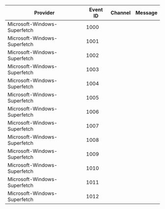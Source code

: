 Provider                      |  Event ID  |  Channel  |  Message
------------------------------|------------|-----------|---------
Microsoft-Windows-Superfetch  |  1000      |           |
Microsoft-Windows-Superfetch  |  1001      |           |
Microsoft-Windows-Superfetch  |  1002      |           |
Microsoft-Windows-Superfetch  |  1003      |           |
Microsoft-Windows-Superfetch  |  1004      |           |
Microsoft-Windows-Superfetch  |  1005      |           |
Microsoft-Windows-Superfetch  |  1006      |           |
Microsoft-Windows-Superfetch  |  1007      |           |
Microsoft-Windows-Superfetch  |  1008      |           |
Microsoft-Windows-Superfetch  |  1009      |           |
Microsoft-Windows-Superfetch  |  1010      |           |
Microsoft-Windows-Superfetch  |  1011      |           |
Microsoft-Windows-Superfetch  |  1012      |           |